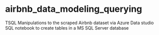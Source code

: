# airbnb_data_modeling_querying
 TSQL Manipulations to the scraped Airbnb dataset via Azure Data studio SQL notebook to create tables in a MS SQL Server database
